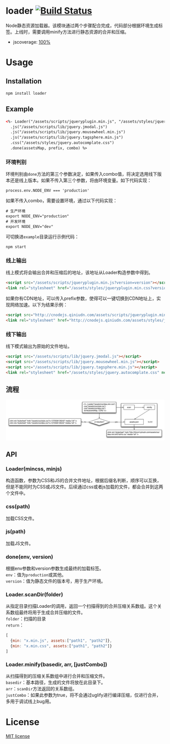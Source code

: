 loader [![Build Status](https://secure.travis-ci.org/TBEDP/loader.png?branch=master)](http://travis-ci.org/TBEDP/loader)
======

Node静态资源加载器。该模块通过两个步骤配合完成，代码部分根据环境生成标签。上线时，需要调用minify方法进行静态资源的合并和压缩。

* jscoverage: [100%](http://fengmk2.github.com/coverage/loader.html)

# Usage
## Installation

```bash
npm install loader
```

## Example

```html
<%- Loader("/assets/scripts/jqueryplugin.min.js", "/assets/styles/jqueryplugin.min.css")
  .js("/assets/scripts/lib/jquery.jmodal.js")
  .js("/assets/scripts/lib/jquery.mousewheel.min.js")
  .js("/assets/scripts/lib/jquery.tagsphere.min.js")
  .css("/assets/styles/jquery.autocomplate.css")
  .done(assetsMap, prefix, combo) %>
```

### 环境判别
环境判别由`done`方法的第三个参数决定，如果传入combo值，将决定选用线下版本还是线上版本。如果不传入第三个参数，将由环境变量。如下代码实现：

```
process.env.NODE_ENV === 'production'
```
如果不传入combo，需要设置环境，通过以下代码实现：

```
# 生产环境
export NODE_ENV="production"
# 开发环境
export NODE_ENV="dev"
```
可切换进`example`目录运行示例代码：

```
npm start
```

### 线上输出
线上模式将会输出合并和压缩后的地址，该地址从Loader构造参数中得到。

```html
<script src="/assets/scripts/jqueryplugin.min.js?version=version"></script>
<link rel="stylesheet" href="/assets/styles/jqueryplugin.min.css?version=version" media="all" />
```

如果你有CDN地址，可以传入prefix参数，使得可以一键切换到CDN地址上，实现网络加速。以下为结果示例：

```html
<script src="http://cnodejs.qiniudn.com/assets/scripts/jqueryplugin.min.js?version=version"></script>
<link rel="stylesheet" href="http://cnodejs.qiniudn.com/assets/styles/jqueryplugin.min.css?version=version" media="all" />
```

### 线下输出
线下模式输出为原始的文件地址。

```html
<script src="/assets/scripts/lib/jquery.jmodal.js"></script>
<script src="/assets/scripts/lib/jquery.mousewheel.min.js"></script>
<script src="/assets/scripts/lib/jquery.tagsphere.min.js"></script>
<link rel="stylesheet" href="/assets/styles/jquery.autocomplate.css" media="all" />
```

## 流程
![流程](./figures/flow.png)

## API
### Loader(mincss, minjs)
构造函数，参数为CSS和JS的合并文件地址，根据后缀名判断，顺序可以互换，但是不能同时为CSS或JS文件。后续通过css或者js加载的文件，都会合并到这两个文件中。  
### css(path)
加载CSS文件。  
### js(path)
加载JS文件。  
### done(env, version)
根据env参数和version参数生成最终的加载标签。  
`env`：值为`production`或其他。  
`version`：值为静态文件的版本号，用于生产环境。  
### Loader.scanDir(folder)
从指定目录扫描Loader的调用，返回一个扫描得到的合并压缩关系数组。这个关系数组最终将用于生成合并压缩的文件。  
`folder`：扫描的目录  
`return`：

```js
[
  {min: "x.min.js", assets:["path1", "path2"]},
  {min: "x.min.css", assets:["path1", "path2"]}
]
```
### Loader.minify(basedir, arr, [justCombo])
从扫描得到的压缩关系数组中进行合并和压缩文件。  
`basedir`：基本路径，生成的文件将放在此目录下。  
`arr`：`scanDir`方法返回的关系数组。  
`justCombo`：如果此参数为true，将不会通过uglify进行编译压缩，仅进行合并，多用于调试线上bug用。

# License
[MIT license](https://github.com/TBEDP/loader/blob/master/MIT-License)
